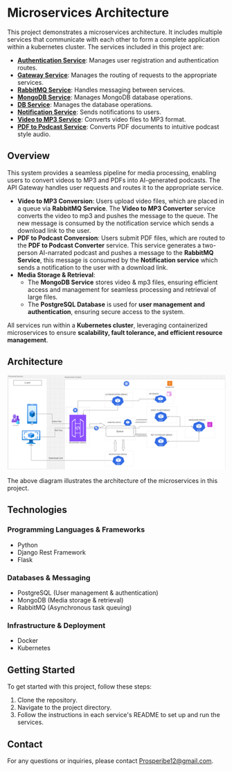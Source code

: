 # Microservices Architecture

This project demonstrates a microservices architecture. It includes multiple services that communicate with each other to form a complete application within a kubernetes cluster. The services included in this project are:

- **[Authentication Service](https://github.com/Prosperibe12/microservice-auth)**: Manages user registration and authentication routes.
- **[Gateway Service](https://github.com/Prosperibe12/gateway-service)**: Manages the routing of requests to the appropriate services.
- **[RabbitMQ Service](https://github.com/Prosperibe12/rabbitmq-service)**: Handles messaging between services.
- **[MongoDB Service](https://github.com/Prosperibe12/mongodb-service)**: Manages MongoDB database operations.
- **[DB Service](https://github.com/Prosperibe12/postgres-service)**: Manages the database operations.
- **[Notification Service](./notification_service/README.md)**: Sends notifications to users.
- **[Video to MP3 Service](https://github.com/Prosperibe12/converter-service)**: Converts video files to MP3 format.
- **[PDF to Podcast Service](./pdf_to_podcast_service/README.md)**: Converts PDF documents to intuitive podcast style audio.

## Overview

This system provides a seamless pipeline for media processing, enabling users to convert videos to MP3 and PDFs into AI-generated podcasts. The API Gateway handles user requests and routes it to the appropriate service.

- **Video to MP3 Conversion**: Users upload video files, which are placed in a queue via **RabbitMQ Service**. The **Video to MP3 Converter** service converts the video to mp3 and pushes the message to the queue. The new message is consumed by the notification service which sends a download link to the user.  
- **PDF to Podcast Conversion**: Users submit PDF files, which are routed to the **PDF to Podcast Converter** service. This service generates a two-person AI-narrated podcast and pushes a message to the **RabbitMQ Service**, this message is consumed by the **Notification service** which sends a notification to the user with a download link.  
- **Media Storage & Retrieval**:  
  - The **MongoDB Service** stores video & mp3 files, ensuring efficient access and management for seamless processing and retrieval of large files.  
  - The **PostgreSQL Database** is used for **user management and authentication**, ensuring secure access to the system.  

All services run within a **Kubernetes cluster**, leveraging containerized microservices to ensure **scalability, fault tolerance, and efficient resource management**.  

## Architecture

![Microservices Architecture](architecture.png)

The above diagram illustrates the architecture of the microservices in this project.

## Technologies 

### **Programming Languages & Frameworks**  
- Python  
- Django Rest Framework  
- Flask  

### **Databases & Messaging**  
- PostgreSQL (User management & authentication)  
- MongoDB (Media storage & retrieval)  
- RabbitMQ (Asynchronous task queuing)  

### **Infrastructure & Deployment**  
- Docker  
- Kubernetes 

## Getting Started

To get started with this project, follow these steps:

1. Clone the repository.
2. Navigate to the project directory.
3. Follow the instructions in each service's README to set up and run the services.

## Contact

For any questions or inquiries, please contact [Prosperibe12@gmail.com](mailto:Prosperibe12@gmail.com).